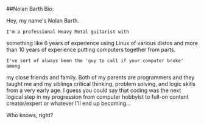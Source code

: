 ##Nolan Barth Bio:

Hey, my name's Nolan Barth. 

	I'm a professional Heavy Metal guitarist with 
something like 6 years of experience using Linux of various distos and 
more than 10 years of experience putting computers together from parts.

	I've sort of always been the 'guy to call if your computer broke' among 
my close friends and family. Both of my parents are programmers and they
taught me and my siblings critical thinking, problem solving, and logic 
skills from a very early age. I guess you could say that coding was the 
next logical step in my progression from computer hobbyist to full-on
content creator/expert or whatever I'll end up becoming... 


Who knows, right?
